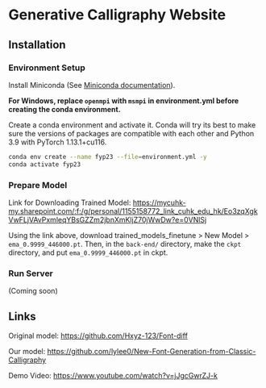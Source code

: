 # Generative Calligraphy Website

## Installation

### Environment Setup

Install Miniconda (See [Miniconda documentation](https://docs.conda.io/en/latest/miniconda.html)).

**For Windows, replace `openmpi` with `msmpi` in environment.yml before creating the conda environment.**

Create a conda environment and activate it. Conda will try its best to make sure the versions of packages are compatible with each other and Python 3.9 with PyTorch 1.13.1+cu116.
```bash
conda env create --name fyp23 --file=environment.yml -y
conda activate fyp23
```

### Prepare Model

Link for Downloading Trained Model: https://mycuhk-my.sharepoint.com/:f:/g/personal/1155158772_link_cuhk_edu_hk/Eo3zqXgkVwFLjVAvPxmleqYBsGZZm2jbnXmKljZ70jWwDw?e=0VNlSj

Using the link above, download trained_models_finetune > New Model > `ema_0.9999_446000.pt`. Then, in the `back-end/` directory, make the `ckpt` directory, and put `ema_0.9999_446000.pt` in ckpt.

### Run Server

(Coming soon)

## Links

Original model: https://github.com/Hxyz-123/Font-diff

Our model: https://github.com/lylee0/New-Font-Generation-from-Classic-Calligraphy

Demo Video: https://www.youtube.com/watch?v=jJgcGwrZJ-k
